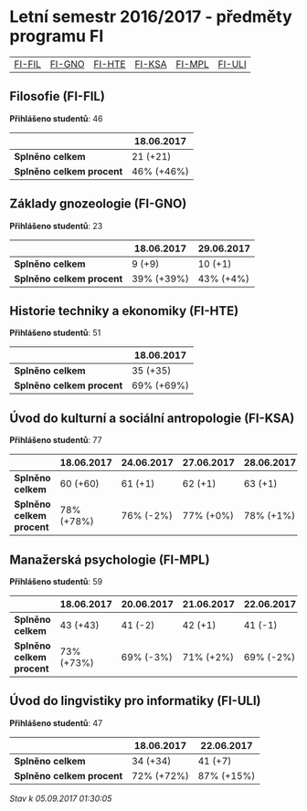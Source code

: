 # Letní semestr 2016/2017 - předměty programu FI


| | | | | | |
|-|-|-|-|-|-|
|[FI-FIL](#filosofie-fi-fil) | [FI-GNO](#základy-gnozeologie-fi-gno) | [FI-HTE](#historie-techniky-a-ekonomiky-fi-hte) | [FI-KSA](#úvod-do-kulturní-a-sociální-antropologie-fi-ksa) | [FI-MPL](#manažerská-psychologie-fi-mpl) | [FI-ULI](#úvod-do-lingvistiky-pro-informatiky-fi-uli)|

        

## Filosofie (FI-FIL)

**Přihlášeno studentů**: 46

|                          |18.06.2017|
|--------------------------|--------------------|
|**Splněno celkem**        |21 (+21)|
|**Splněno celkem procent**|46% (+46%)|

## Základy gnozeologie (FI-GNO)

**Přihlášeno studentů**: 23

|                          |18.06.2017|29.06.2017|
|--------------------------|--------------------|--------------------|
|**Splněno celkem**        |9 (+9)|10 (+1)|
|**Splněno celkem procent**|39% (+39%)|43% (+4%)|

## Historie techniky a ekonomiky (FI-HTE)

**Přihlášeno studentů**: 51

|                          |18.06.2017|
|--------------------------|--------------------|
|**Splněno celkem**        |35 (+35)|
|**Splněno celkem procent**|69% (+69%)|

## Úvod do kulturní a sociální antropologie (FI-KSA)

**Přihlášeno studentů**: 77

|                          |18.06.2017|24.06.2017|27.06.2017|28.06.2017|30.06.2017|
|--------------------------|--------------------|--------------------|--------------------|--------------------|--------------------|
|**Splněno celkem**        |60 (+60)|61 (+1)|62 (+1)|63 (+1)|64 (+1)|
|**Splněno celkem procent**|78% (+78%)|76% (-2%)|77% (+0%)|78% (+1%)|79% (+1%)|

## Manažerská psychologie (FI-MPL)

**Přihlášeno studentů**: 59

|                          |18.06.2017|20.06.2017|21.06.2017|22.06.2017|03.07.2017|
|--------------------------|--------------------|--------------------|--------------------|--------------------|--------------------|
|**Splněno celkem**        |43 (+43)|41 (-2)|42 (+1)|41 (-1)|42 (+1)|
|**Splněno celkem procent**|73% (+73%)|69% (-3%)|71% (+2%)|69% (-2%)|71% (+2%)|

## Úvod do lingvistiky pro informatiky (FI-ULI)

**Přihlášeno studentů**: 47

|                          |18.06.2017|22.06.2017|
|--------------------------|--------------------|--------------------|
|**Splněno celkem**        |34 (+34)|41 (+7)|
|**Splněno celkem procent**|72% (+72%)|87% (+15%)|



*Stav k 05.09.2017 01:30:05*